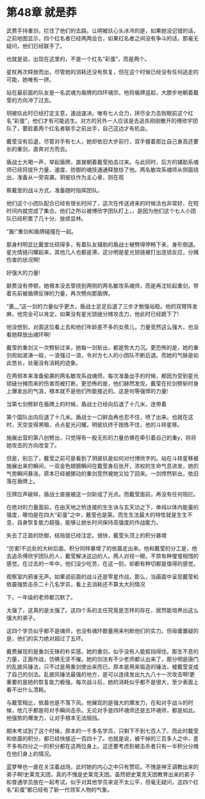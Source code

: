 # 第48章 就是莽

武费手持重剑，拦住了他们的去路。让明被玖心头冰冷的是，如果她没记错的话，之前地图显示，四个红名者已经两两会合，如果红名者之间没有争斗的话，那毫无疑问，他们已经联手了。

也就是说，出现在这里的，不是一个红名“彩蛋”，而是两个。

星杖再次释放而出，尽管她的消耗还没有恢复，但在这个时候已经没有任何逃走的可能，她唯有一拼。

站在最前面的队友是一名武魂为盾牌的四环魂宗。他将盾牌竖起，大膝步地朝着戴莹的方向冲了过去。

玥被玖此时已经打定主意，速战速决。唯有七人合力，拼尽全力击败眼前这个红名“彩蛋”，他们才有可能逃生。对方的另外一人应该是去追杀刚刚散开的傅欣宇团队了，要趁着两个红名者联手之前出手，自己这边才有机会。

戴莹没有后退，尽管对手有七人，她却依旧大步前行，双手握着那比自己身高还要长的重剑，直奔对方而去。

盾战士大喝一声，举起盾牌，直接朝着戴莹拍击过来。与此同时，后方的辅助系魂师已经将提升力量、速度、防御的魂技通通释放给了他。两名敏攻系魂师从侧面绕出，准备从一旁突袭。玥彼玖作为主心骨，则在观

察戴堂的战斗方式，准备随时指挥团队。

他们这个小团队配合已经有很长时间了，这次在传送进来的时候法也非常好，在短时间内就完成了集合。他们之所以被博欣字团队盯上，，是因为他们这个七人小团队已经积累了几十分，放绩显林。

“轰!”重剑和盾牌碰撞在一起。

那身村明显比戴堂壮硕得多，有着队友辅助的盾战士被劈得停畅下来，身形倒退。星光情链闪耀起来，其他几人也都是滞，这分明是星光锁链被打出连锁反应，分摊伤害的状况啊!

好强大的力量!

献费没有停顿，她根本没去管绕到两侧的两名敏攻系魂师，而是再沈轮起重剑，带着先前被盾牌反弹的力量，再次劈向那盾牌。

“裹__”这一剑的力量似乎更大，盾战士足足后退了三步才勉强站稳。他的双臂阵发麻，他完全可以肯定，如果没有星光锁链分摊攻击力，他此时已经跪下了!

他没想到，对面这位看上去和他们年龄差不多的女孩儿，力量竞然这么强大，也没看她释放出魂环啊!

戴莹的重剑又一次劈斩过来，她每一剑斩出，都是势大力沉。更恐怖的是，她的重剑宛如波涛一般，一浪强过一浪，令对方七人的小团队不断后退。而她的气脉是如此悠长，丝毫没有消耗的迹象。

在两侧本来准备偷袭的两名敏攻系战魂师，每次准备出手的时候，都因为受到星光锁链分摊而来的伤害而被打断。更恐怖的是，他们赫然发现，戴莹在抡剑劈斩时身上爆发出的气浪，根本就不是他们所能接近的。这是何等强悍的力量!

当第七剑劈斩在盾牌上的时候，盾战士已经向后退了十几米，连带着

第个国队出向后退了十几米。盾战士一口鲜血再也忍不住，喷了出来。也就在这时，天空变得黑暗，点点星光闪耀。明彼玖终于按拣不住，他的斗转星移。

施展出营的第八创劈出，只觉得有一股无形的力量仿佛在牵引着自己的重y，将将她攻击的方向改变了。

但是，别忘了，戴莹之前可是看到了玥彼玖是如何对付博欣字的。站在斗转星移被施展出来的瞬间，一双金色翅膀瞬间在戴莹身后张开，浓权的生命气息进发，她的气势瞬间暴涨。原本已经被挪动的重剑竞然被她又拉了回来。一剑悍然斩出，依旧落在盾牌上。

压牌应声破碎，盾战士直接被这一剑斩成了光点。而戴莹面前，再没有任何阻拦。

在绝对的力量面前，在由天地之桥连接的生生诀与玄天功之下，单纯以体内能量的强度，哪怕是在四大“彩蛋”之中，戴莹也是第。而生生法最大的特性就是生生不息，自身恢复能力超强，能够让她长时间保持高强度的作战能力。

失去了正面的防御，结局就已经注定。很快，戴莹头顶上的积分暴增

“厉害!不远处的大树后面，积分同样暴增了的依晨走出来。他和戴莹的分工是，他去追杀傅欣宇团队的人，戴莹解决这边的人。两人对视一眼，不禁有种惺惺相惜的感觉。在过去的一年中，他们没少吃苦，在这一刻，却都有种切都是值得的感觉。

观察室内鸦雀无声。如果说前面的战斗还是零星作战，那么，当画面中呈现戴莹和依晨强势击杀二十几名学员，看上去消耗还不算太大的情况

下，一年级的老师都沉默了。

太强了，这真的是太强了。这四个系的主任究竟是怎样的存在，居然能培养出这么强大的弟子。

这四个学员似乎都不是魂师，也没有魂环数量用来判断他们的实力。但毋庸置疑的是，他们的实力绝对超过了五环。

戴费展现的是重剑无锋的朴实感。她的重剑，似乎没有人能抵挡得住。那生不息的力量，正面作战，仿佛无坚不摧。她的剑法有不少老师都认出来了，那分明是唐门的乱披风锤法，只不过是用重剑使出来而已。原本是用来锻造的锤法，被戴莹变成了自己的剑法。乱披风锤法最强的地方，是可以连续发出九九八十一次攻击啊!更重要的是她的恢复能力极强，每次战斗后，她的消耗似乎都不是很大，至少表面上看不出什么清耗。

与戴莹相比，依晨也是不落下风。他展现的是强大的爆发力，在和对手战斗的时候，他几乎都是将对手瞬间击杀。无论对手是四环魂师还是五环魂师，都是如此。他强势的爆发力，让对手根本无法阻挡。

期末考试到了这个时候，原本的一千多名学员，只剩下不到七百人了。而此时戴莹和依晨的积分，都已经快接近一百四十了。也就是说，被干掉的三百多人之中，差不多有四分之一的积分都在这两位身上。这还要考虑到被击杀者只有一半积分分摊在他们身上的情况。

蓝梦琴也一直在关注着战场，此时她的内心之中只有赞叹。不愧是神王调教出来的弟子啊!史莱克天团，真的不愧是史莱克天团。虽然把史莱克天团教育出来的弟子和普通学员放在一起考试，似乎对其他学员来说不太公平，但毫无疑问，这四个红名“彩蛋”都已经有了新一代领军人物的气象。
